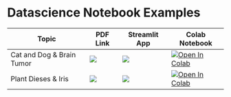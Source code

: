 # Datascience Notebook Examples

| Topic            | PDF Link                                                                                                                                     | Streamlit App                                                                                      | Colab Notebook                                                                                                                                           |
|------------------|----------------------------------------------------------------------------------------------------------------------------------------------|------------------------------------------------------------------------------------------------------|-----------------------------------------------------------------------------------------------------------------------------------------------------------|
| Cat and Dog & Brain Tumor  | <a href="PDF_LINK_HERE" target="_parent"><img src="https://img.shields.io/badge/Open in PDF-%23FF0000.svg?style=flat-square&logo= adobe&logoColor=white"/></a> | <a href="STREAMLIT_LINK_HERE" target="_parent"><img src="https://static.streamlit.io/badges/streamlit_badge_black_white.svg"/></a> | <a href="https://colab.research.google.com/drive/1IxDw8zUoFc46KSo9yz8Wc9wKj3Z_fefs?usp=sharing" target="_parent"><img src="https://colab.research.google.com/assets/colab-badge.svg" alt="Open In Colab"/></a> |
| Plant Dieses & Iris  | <a href="PDF_LINK_HERE" target="_parent"><img src="https://img.shields.io/badge/Open in PDF-%23FF0000.svg?style=flat-square&logo=adobe&logoColor=white"/></a> | <a href="STREAMLIT_LINK_HERE" target="_parent"><img src="https://static.streamlit.io/badges/streamlit_badge_black_white.svg"/></a> | <a href="https://colab.research.google.com/drive/10kAZM9wyioe7s-VCNAEmt3PVwGLUA-3G?usp=sharing" target="_parent"><img src="https://colab.research.google.com/assets/colab-badge.svg" alt="Open In Colab"/></a> |
